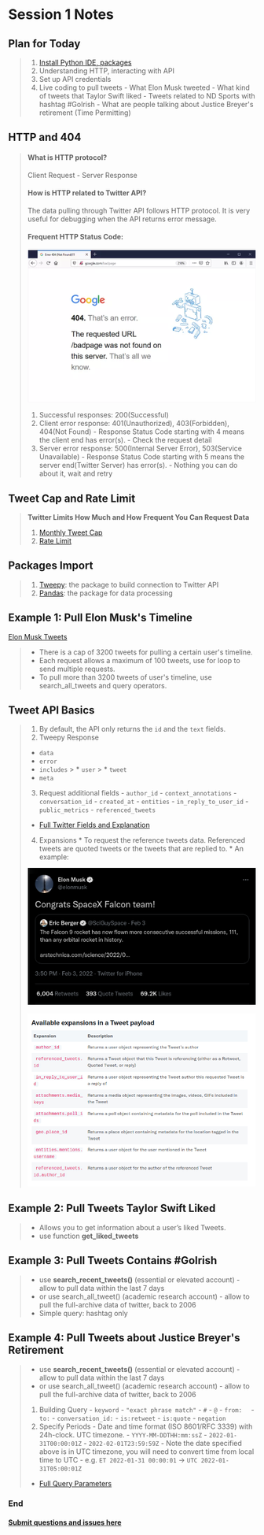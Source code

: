 # Session 1 Notes

## Plan for Today
> 1. [Install Python IDE, packages](Python_IDE_Setup.md)
> 2. Understanding HTTP, interacting with API
> 3. Set up API credentials
> 4. Live coding to pull tweets
    - What Elon Musk tweeted
    - What kind of tweets that Taylor Swift liked
    - Tweets related to ND Sports with hashtag #GoIrish
    - What are people talking about Justice Breyer's retirement (Time Permitting)


## HTTP and 404
>  #### What is HTTP protocol?
>  Client Request - Server Response
>  #### How is HTTP related to Twitter API?
>  The data pulling through Twitter API follows HTTP protocol. It is very useful for debugging when the API returns error message.
> #### Frequent HTTP Status Code:
> ![404](source/google404.webp)
> 1. Successful responses: 200(Successful)
> 2. Client error response: 401(Unauthorized), 403(Forbidden), 404(Not Found)
     - Response Status Code starting with 4 means the client end has error(s).
     - Check the request detail
> 3. Server error response: 500(Internal Server Error), 503(Service Unavailable)
     - Response Status Code starting with 5 means the server end(Twitter Server) has error(s).
     - Nothing you can do about it, wait and retry

## Tweet Cap and Rate Limit
> **Twitter Limits How Much and How Frequent You Can Request Data**
> 1. [Monthly Tweet Cap](https://developer.twitter.com/en/portal/dashboard)
> 2. [Rate Limit](https://developer.twitter.com/en/portal/products)

## Packages Import
> 1. [Tweepy](https://docs.tweepy.org/en/stable/getting_started.html): the package to build connection to Twitter API
> 2. [Pandas](https://pandas.pydata.org/docs/getting_started/overview.html): the package for data processing

## Example 1: Pull Elon Musk's Timeline
   [Elon Musk Tweets](https://twitter.com/elonmusk)

   > - There is a cap of 3200 tweets for pulling a certain user's timeline.
   > - Each request allows a maximum of 100 tweets, use for loop to send multiple requests.
   > - To pull more than 3200 tweets of user's timeline, use search_all_tweets and query operators.

## Tweet API Basics
  > 1. By default, the API only returns the ```id``` and the ```text``` fields.
  > 2. Tweepy Response
  > - ```data```
  > - ```error```
  > - ```includes```
      >  * ```user```
      >  * ```tweet```
  > - ```meta```
  > 3. Request additional fields
    - ```author_id```
    - ```context_annotations```
    - ```conversation_id```
    - ```created_at```
    - ```entities```
    - ```in_reply_to_user_id```
    - ```public_metrics```
    - ```referenced_tweets```
  > * [Full Twitter Fields and Explanation](https://developer.twitter.com/en/docs/twitter-api/data-dictionary/object-model/tweet)
  > 4. Expansions
    * To request the reference tweets data. Referenced tweets are quoted tweets or the tweets that are replied to.
    * An example:
  >   
  > ![Quoted Tweets](source/QuotedTweet.png)
  >
  > ![Expansions](source/Expansions.png)

## Example 2: Pull Tweets Taylor Swift Liked

   > - Allows you to get information about a user’s liked Tweets.
   > - use function **get_liked_tweets**

## Example 3: Pull Tweets Contains #GoIrish

   > - use **search_recent_tweets()** (essential or elevated account)
     - allow to pull data within the last 7 days
   > - or use search_all_tweet() (academic research account)
     - allow to pull the full-archive data of twitter, back to 2006
   > - Simple query: hashtag only

## Example 4: Pull Tweets about Justice Breyer's Retirement

   > - use **search_recent_tweets()** (essential or elevated account)
     - allow to pull data within the last 7 days
   > - or use search_all_tweet() (academic research account)
     - allow to pull the full-archive data of twitter, back to 2006
   > 1. Building Query
        - ```keyword```
        - ```"exact phrase match"```
        - ```#```
        - ```@```
        - ```from:	```
        - ```to:```
        - ```conversation_id:```
        - ```is:retweet```
        - ```is:quote```
        - ```negation```
> 2. Specify Periods
    - Date and time format (ISO 8601/RFC 3339) with 24h-clock. UTC timezone.
      - ``` YYYY-MM-DDTHH:mm:ssZ ```
      - ``` 2022-01-31T00:00:01Z ```
      - ``` 2022-02-01T23:59:59Z ```
    - Note the date specified above is in UTC timezone, you will need to convert time from local time to UTC
      - e.g. ```ET 2022-01-31 00:00:01``` -> ```UTC 2022-01-31T05:00:01Z```
  > * [Full Query Parameters](https://developer.twitter.com/en/docs/twitter-api/tweets/search/integrate/build-a-query)


### End

  ####  [Submit questions and issues here](https://github.com/Lucy-Family-Institute/CSSR-Workshop-Twitter/issues) ####
